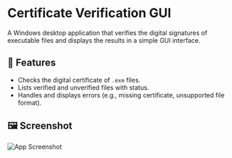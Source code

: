 # Certificate Verification GUI

A Windows desktop application that verifies the digital signatures of executable files and displays the results in a simple GUI interface.

## 🧩 Features
- Checks the digital certificate of `.exe` files.
- Lists verified and unverified files with status.
- Handles and displays errors (e.g., missing certificate, unsupported file format).

## 🖼️ Screenshot
![App Screenshot](digital-signature-verifier/screenshot.png)
